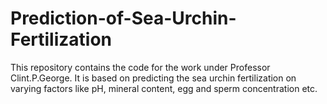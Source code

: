 # Prediction-of-Sea-Urchin-Fertilization
This repository contains the code for the work under Professor Clint.P.George. It is based on predicting the sea urchin fertilization on varying factors like pH, mineral content, egg and sperm concentration etc.
